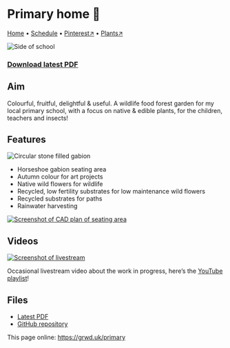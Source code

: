 # Primary home 🏡

[Home](https://grwd.uk/primary) • [Schedule](https://grwd.uk/primary/schedule) • [Pinterest↗](https://pinterest.co.uk/NatureWorksGarden/primary) • [Plants↗](https://bit.ly/primary-plants)

![Side of school](https://res.cloudinary.com/growdigital/image/upload/w_320/v1644758215/primary/primary-back-220119.jpg)

### [Download latest PDF](https://github.com/growdigital/primary/raw/main/primary.pdf)

## Aim

Colourful, fruitful, delightful & useful. A wildlife food forest garden for my local primary school, with a focus on native & edible plants, for the children, teachers and insects!

## Features

![Circular stone filled gabion](https://res.cloudinary.com/growdigital/image/upload/w_320/v1677759307/primary/gabion-round.jpg)

* Horseshoe gabion seating area
* Autumn colour for art projects
* Native wild flowers for wildlife
* Recycled, low fertility substrates for low maintenance wild flowers
* Recycled substrates for paths
* Rainwater harvesting

[![Screenshot of CAD plan of seating area](https://res.cloudinary.com/growdigital/image/upload/w_320/v1678270718/primary/horseshoe-gabion.png)](https://res.cloudinary.com/growdigital/image/upload/v1678270718/primary/horseshoe-gabion.png)

## Videos

[![Screenshot of livestream](https://res.cloudinary.com/growdigital/image/upload/w_320/v1644758216/primary/triangle-mid.jpg)](https://bit.ly/primary-videos)

Occasional livestream video about the work in progress, here’s the [YouTube playlist](https://bit.ly/primary-videos)!

## Files

* [Latest PDF](https://github.com/growdigital/primary/raw/main/primary.pdf)
* [GitHub repository](https://github.com/growdigital/primary)

This page online: <https://grwd.uk/primary>
